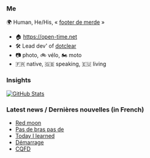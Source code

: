 ### Me

🌍 Human, He/His, « [footer de merde](https://open-time.net/post/2013/07/17/La-veritable-histoire-du-Footer-de-merde-) » 
* 🏠 https://open-time.net 
* 🛠️ Lead dev' of [dotclear](https://git.dotclear.org/dev/dotclear)
* 📷 photo, 🚲 vélo, 🏍️ moto 
* 🇫🇷 native, 🇬🇧 speaking, 🇪🇺 living

### Insights

[![GitHub Stats](https://github-readme-stats-sigma-five.vercel.app/api?username=franck-paul)](https://github.com/franck-paul)

### Latest news / Dernières nouvelles (in French)

<!-- BLOG-POST-LIST:START -->
- [Red moon](https://open-time.net/post/2024/08/21/Red-moon)
- [Pas de bras pas de](https://open-time.net/post/2024/08/20/Pas-de-bras-pas-de)
- [Today I learned](https://open-time.net/post/2024/08/19/Today-I-learned)
- [Démarrage](https://open-time.net/post/2024/08/18/Demarrage)
- [CQFD](https://open-time.net/post/2024/08/17/CQFD)
<!-- BLOG-POST-LIST:END -->
